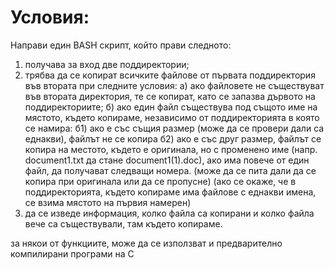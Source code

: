 Условия:
========

Направи един BASH скрипт, който прави следното:

1. получава за вход две поддиректории;
2. трябва да се копират всичките файлове от първата поддиректория във втората при следните условия:
  а) ако файловете не съществуват във втората директория, те се копират, като се запазва дървото на поддиректориите;
  б) ако един файл съществува под същото име на мястото, където копираме, независимо от поддиректорията в която се намира:
   б1) ако е със същия размер (може да се провери дали са еднакви), файлът не се копира
   б2) ако е със друг размер, файлът се копира на местото, където е оригинала, но с променено име (напр. 
         document1.txt да стане document1(1).doc), ако има повече от един файл, да получават следващи номера.
   (може да се пита дали да се копира при оригинала или да се пропусне)
  (ако се окаже, че в поддиректорията, където копираме има файлове с еднакви имена, се взима мястото на първия намерен)
3. да се изведе информация, колко файла са копирани и колко файла вече са съществували, там където копираме.

за някои от функциите, може да се използват и предварително компилирани програми на C
